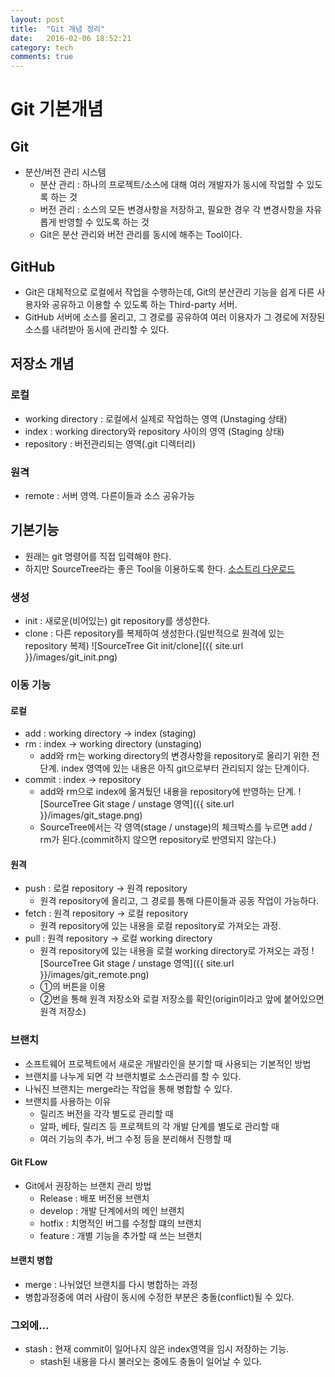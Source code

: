 ```yaml
---
layout: post
title:  "Git 개념 정리"
date:   2016-02-06 18:52:21
category: tech
comments: true
---
```

# Git 기본개념

## Git
* 분산/버전 관리 시스템
	* 분산 관리 : 하나의 프로젝트/소스에 대해 여러 개발자가 동시에 작업할 수 있도록 하는 것
	* 버전 관리 : 소스의 모든 변경사항을 저장하고, 필요한 경우 각 변경사항을 자유롭게 반영할 수 있도록 하는 것
	* Git은 분산 관리와 버전 관리를 동시에 해주는 Tool이다.

## GitHub
* Git은 대체적으로 로컬에서 작업을 수행하는데, Git의 분산관리 기능을 쉽게 다른 사용자와 공유하고 이용할 수 있도록 하는 Third-party 서버.
* GitHub 서버에 소스를 올리고, 그 경로를 공유하여 여러 이용자가 그 경로에 저장된 소스를 내려받아 동시에 관리할 수 있다.

## 저장소 개념

### 로컬
* working directory : 로컬에서 실제로 작업하는 영역		(Unstaging 상태)
* index : working directory와 repository 사이의 영역	(Staging 상태)
* repository : 버전관리되는 영역(.git 디렉터리)

### 원격
* remote : 서버 영역. 다른이들과 소스 공유가능

## 기본기능
* 원래는 git 명령어를 직접 입력해야 한다.
* 하지만 SourceTree라는 좋은 Tool을 이용하도록 한다. [소스트리 다운로드](https://www.sourcetreeapp.com/ "소스트리 다운로드")

### 생성
* init : 새로운(비어있는) git repository를 생성한다.
* clone : 다른 repository를 복제하여 생성한다.(일반적으로 원격에 있는 repository 복제)
![SourceTree Git init/clone]({{ site.url }}/images/git_init.png)

### 이동 기능

#### 로컬
* add : working directory -> index (staging)
* rm : index -> working directory (unstaging)
	* add와 rm는 working directory의 변경사항을 repository로 올리기 위한 전 단계. index 영역에 있는 내용은 아직 git으로부터 관리되지 않는 단계이다.
* commit : index -> repository
	* add와 rm으로 index에 옮겨뒀던 내용을 repository에 반영하는 단계.
![SourceTree Git stage / unstage 영역]({{ site.url }}/images/git_stage.png)
	* SourceTree에서는 각 영역(stage / unstage)의 체크박스를 누르면 add / rm가 된다.(commit하지 않으면 repository로 반영되지 않는다.)

#### 원격
* push : 로컬 repository -> 원격 repository
	* 원격 repository에 올리고, 그 경로를 통해 다른이들과 공동 작업이 가능하다.
* fetch : 원격 repository -> 로컬 repository
	* 원격 repository에 있는 내용을 로컬 repository로 가져오는 과정.
* pull : 원격 repository -> 로컬 working directory
	* 원격 repository에 있는 내용을 로컬 working directory로 가져오는 과정
![SourceTree Git stage / unstage 영역]({{ site.url }}/images/git_remote.png)
	* ①의 버튼을 이용
	* ②번을 통해 원격 저장소와 로컬 저장소를 확인(origin이라고 앞에 붙어있으면 원격 저장소)

### 브랜치
* 소프트웨어 프로젝트에서 새로운 개발라인을 분기할 때 사용되는 기본적인 방법
* 브랜치를 나누게 되면 각 브랜치별로 소스관리를 할 수 있다.
* 나눠진 브랜치는 merge라는 작업을 통해 병합할 수 있다.
* 브랜치를 사용하는 이유
	* 릴리즈 버전을 각각 별도로 관리할 때
	* 알파, 베타, 릴리즈 등 프로젝트의 각 개발 단계를 별도로 관리할 때
	* 여러 기능의 추가, 버그 수정 등을 분리해서 진행할 때
#### Git FLow
* Git에서 권장하는 브랜치 관리 방법
	* Release : 배포 버전용 브랜치
	* develop : 개발 단계에서의 메인 브랜치
	* hotfix : 치명적인 버그를 수정할 떄의 브랜치
	* feature : 개별 기능을 추가할 때 쓰는 브랜치

#### 브랜치 병합
* merge : 나뉘었던 브랜치를 다시 병합하는 과정
* 병합과정중에 여러 사람이 동시에 수정한 부분은 충돌(conflict)될 수 있다.

### 그외에...
* stash : 현재 commit이 일어나지 않은 index영역을 임시 저장하는 기능.
	* stash된 내용을 다시 불러오는 중에도 충돌이 일어날 수 있다.